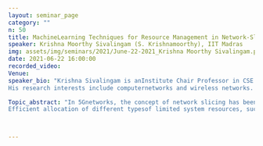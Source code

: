 ```yaml
---
layout: seminar_page
category: ""
n: 50
title: MachineLearning Techniques for Resource Management in Network-Sliced 5G Networks
speaker: Krishna Moorthy Sivalingam (S. Krishnamoorthy), IIT Madras
img: assets/img/seminars/2021/June-22-2021_Krishna Moorthy Sivalingam.png
date: 2021-06-22 16:00:00 
recorded_video:  
Venue: 
speaker_bio: "Krishna Sivalingam is anInstitute Chair Professor in CSE Department, IIT Madras, Chennai, INDIA. He receivedhis Ph.D. (1994) and M.S. (1990) degrees in Computer Sciencefrom SUNY Buffalo; and his B.E.  (1988) degree from AnnaUniversity's College of Engineering Guindy, India.  From 1994-2007, hewas a faculty member in University of Maryland, Baltimore County;Washington State University, Pullman and University of North CarolinaGreensboro, all in the USA.
His research interests include computernetworks and wireless networks. He is an IEEE Fellow, INAEFellow and ACM Distinguished Scientist.  He has served asEditor-in-Chief of Springer Photonic Network Communications Journal and EAITransactions on Future Internet, and is presently an EditorialBoard member of IEEE Networking Letters."

Topic_abstract: "In 5Gnetworks, the concept of network slicing has been defined to share the underlying network resourcesamong different slices. Here, slices can be different tenants (as invirtual mobile network providers), different traffic types (asin Internet of Things, enhanced Mobile Broadband) and so on.This has been defined for efficient resource utilization as wellas providing the ability to handle diverse traffic types withdifferent service requirements. Network slicing can be realized in theradio access network (RAN), the optical transport network and the 5GCore.
Efficient allocation of different typesof limited system resources, such as cloud/data center computing forrealizing virtualized network functions in the RAN and Core, radiospectrum, and optical network bandwidth is an important problem to beaddressed by network operators. Traditionally, this has beenhandled using heuristics, complex resource optimizationformulations, etc. Recently, machine learning techniques have been developedfor providing solutions to some of these resource managementproblems. In particular, there has been interest in suitably utilizingreinforcement learning (RL), deep reinforcement learning (DRL) andfederated learning (FL) techniques. Several standards activities are underway to define the framework for applying ML to Networks in general, andspecifically for 5G Networks. This talk will present anoverview of the concepts of 5G networks, Network Slicing, standardsframeworks, and some representative state-of-the-artdevelopments in this field, with specific focus on the use of DRLtechniques for resource Management in Network Sliced 5G networks."



---
```


